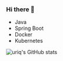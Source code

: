 ### Hi there 👋

- Java
- Spring Boot
- Docker
- Kubernetes

<!--
**uriq/uriq** is a ✨ _special_ ✨ repository because its `README.md` (this file) appears on your GitHub profile.

Here are some ideas to get you started:

- 🔭 I’m currently working on ...
- 🌱 I’m currently learning ...
- 👯 I’m looking to collaborate on ...
- 🤔 I’m looking for help with ...
- 💬 Ask me about ...
- 📫 How to reach me: ...
- 😄 Pronouns: ...
- ⚡ Fun fact: ...
-->

![uriq's GitHub stats](https://github-readme-stats.vercel.app/api?username=uriq&show_icons=true&theme=merko)
